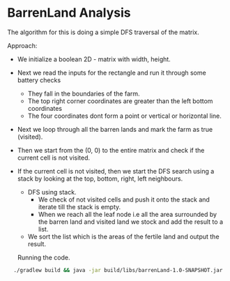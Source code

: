 <h1>BarrenLand Analysis</h1>

The algorithm for this is doing a simple DFS traversal of the matrix.

Approach:

- We initialize a boolean 2D - matrix with width, height.
- Next we read the inputs for the rectangle and run it through some battery checks
    - They fall in the boundaries of the farm.
    - The top right corner coordinates are greater than the left bottom coordinates
    - The four coordinates dont form a point or vertical or horizontal line.
- Next we loop through all the barren lands and mark the farm as true (visited).
- Then we start from the (0, 0) to the entire matrix and check if the current cell is not visited.
- If the current cell is not visited, then we start the DFS search using a stack by looking at the top, bottom, right, left neighbours.
    - DFS using stack.
      - We check of not visited cells and push it onto the stack and iterate till the stack is empty.
      - When we reach all the leaf node i.e all the area surrounded by the barren land and visited land we stock and add the result to a list.
  - We sort the list which is the areas of the fertile land and output the result.
  
  
  Running the code.
  
```bash
  ./gradlew build && java -jar build/libs/barrenLand-1.0-SNAPSHOT.jar
```